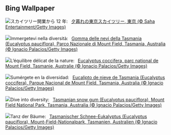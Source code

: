 ## Bing Wallpaper
![](https://www.bing.com/th?id=OHR.SkyTree2024_JA-JP0993799568_UHD.jpg&w=1000)スカイツリー開業から 12 年:&nbsp;&ensp;[夕暮れの東京スカイツリー,  東京 (© Saha Entertainment/Getty Images)](https://www.bing.com/th?id=OHR.SkyTree2024_JA-JP0993799568_UHD.jpg)
<br><br/>
![](https://www.bing.com/th?id=OHR.SnowGumTasmania_IT-IT5111843479_UHD.jpg&w=1000)Immergetevi nella diversità:&nbsp;&ensp;[Gomma delle nevi della Tasmania (Eucalyptus pauciflora), Parco Nazionale di Mount Field, Tasmania, Australia (© Ignacio Palacios/Getty Images)](https://www.bing.com/th?id=OHR.SnowGumTasmania_IT-IT5111843479_UHD.jpg)
<br><br/>
![](https://www.bing.com/th?id=OHR.SnowGumTasmania_FR-FR8041530043_UHD.jpg&w=1000)L’équilibre délicat de la nature:&nbsp;&ensp;[Eucalyptus coccifera, parc national de Mount Field, Tasmanie, Australie (© Ignacio Palacios/Getty Images)](https://www.bing.com/th?id=OHR.SnowGumTasmania_FR-FR8041530043_UHD.jpg)
<br><br/>
![](https://www.bing.com/th?id=OHR.SnowGumTasmania_ES-ES5020122004_UHD.jpg&w=1000)Sumérgete en la diversidad:&nbsp;&ensp;[Eucalipto de nieve de Tasmania (Eucalyptus coccifera), Parque Nacional de Mount Field, Tasmania, Australia (© Ignacio Palacios/Getty Images)](https://www.bing.com/th?id=OHR.SnowGumTasmania_ES-ES5020122004_UHD.jpg)
<br><br/>
![](https://www.bing.com/th?id=OHR.SnowGumTasmania_EN-GB6373845319_UHD.jpg&w=1000)Dive into diversity:&nbsp;&ensp;[Tasmanian snow gum (Eucalyptus pauciflora), Mount Field National Park, Tasmania, Australia (© Ignacio Palacios/Getty Images)](https://www.bing.com/th?id=OHR.SnowGumTasmania_EN-GB6373845319_UHD.jpg)
<br><br/>
![](https://www.bing.com/th?id=OHR.SnowGumTasmania_DE-DE8538899812_UHD.jpg&w=1000)Tanz der Bäume:&nbsp;&ensp;[Tasmanischer Schnee-Eukalyptus (Eucalyptus pauciflora), Mount-Field-Nationalpark, Tasmanien, Australien (© Ignacio Palacios/Getty Images)](https://www.bing.com/th?id=OHR.SnowGumTasmania_DE-DE8538899812_UHD.jpg)
<br><br/>
